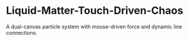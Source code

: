 # Liquid-Matter-Touch-Driven-Chaos
A dual-canvas particle system with mouse-driven force and dynamic line connections.
